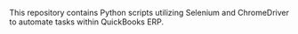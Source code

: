 This repository contains Python scripts utilizing Selenium and ChromeDriver to automate tasks within QuickBooks ERP.
